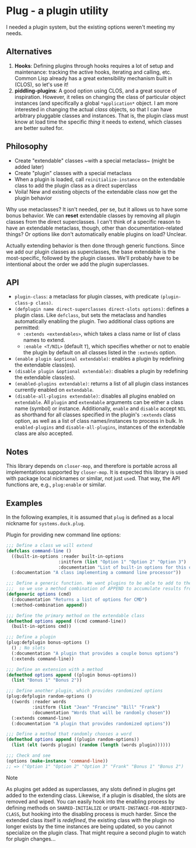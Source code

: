 # Plug - a plugin utility

I needed a plugin system, but the existing options weren't meeting my needs.

## Alternatives

1. **Hooks**: Defining plugins through hooks requires a lot of setup and
maintenance: tracking the active hooks, iterating and calling, etc. Common Lisp
already has a great extensibility mechanism built in (CLOS), so let's use it!
2. **piddling-plugins**: A good option using CLOS, and a great source of
inspiration. However, it relies on changing the class of particular object
instances (and specifically a global `*application*` object. I am more interested
in changing the actual _class_ objects, so that I can have arbitrary pluggable
classes and instances. That is, the plugin class must know at load time the
specific _thing_ it needs to extend, which classes are better suited for.

## Philosophy

* Create "extendable" classes ~with a special metaclass~ (might be added later)
* Create "plugin" classes with a special metaclass
* When a plugin is loaded, call `reinitialize-instance` on the extendable class
to add the plugin class as a direct superclass
* Voila! New and existing objects of the extendable class now get the plugin behavior

Why use metaclasses? It isn't needed, per se, but it allows us to have some
bonus behavior. We can **reset** extendable classes by removing all plugin classes
from the direct superclasses. I can't think of a specific reason to have an extendable
metaclass, though, other than documentation-related things? Or options like don't
automatically enable plugins on load? Unclear.

Actually extending behavior is then done through generic functions. Since we add our
plugin classes as superclasses, the base extendable is the most-specific, followed
by the plugin classes. We'll probably have to be intentional about the order we
add the plugin superclasses.

## API

* `plugin-class`: a metaclass for plugin classes, with predicate `(plugin-class-p class)`.
* `(defplugin name direct-superclasses direct-slots options)`: defines a plugin class.
Like `defclass`, but sets the metaclass and handles automatically enabling the plugin.
Two additional class options are permitted:
  * `:extends <extendables>`, which takes a class name or list of class names to extend.
  * `:enable <T/NIL>` (default `T`), which specifies whether or not to enable the plugin
  by default on all classes listed in the `:extends` option.
* `(enable plugin &optional extendable)`: enables a plugin by redefining the extendable
class(es).
* `(disable plugin &optional extendable)`: disables a plugin by redefining the extendable
class(es).
* `(enabled-plugins extendable)`: returns a list of all plugin class instances currently
enabled on `extendable`.
* `(disable-all-plugins extendable)`: disables all plugins enabled on `extendable`.
All `plugin` and `extendable` arguments can be either a class name (symbol) or instance.
Additionally, `enable` and `disable` accept `NIL` as shorthand for all classes specified in
the plugin's `:extends` class option, as well as a list of class names/instances to process
in bulk. In `enabled-plugins` and `disable-all-plugins`, instances of the extendable class
are also accepted.

## Notes

This library depends on `closer-mop`, and therefore is portable across all implementations
supported by `closer-mop`. It is expected this library is used with package local nicknames
or similar, not just `use`d. That way, the API functions are, e.g., `plug:enable` or similar.

## Examples

In the following examples, it is assumed that `plug` is defined as a local nickname for
`systems.duck.plug`.

Plugin for providing new command line options:
```lisp
;;; Define a class we will extend
(defclass command-line ()
  ((built-in-options :reader built-in-options
                    :initform (list "Option 1" "Option 2" "Option 3")
                    :documentation "List of built-in options for this command"))
  (:documentation "A class implementing a command line processor"))

;;; Define a generic function. We want plugins to be able to add to the list of options,
;;;  so we use a method combination of APPEND to accumulate results from all plugins
(defgeneric options (cmd)
  (:documentation "Returns a list of options for CMD")
  (:method-combination append))

;;; Define the primary method on the extendable class
(defmethod options append ((cmd command-line))
  (built-in-options cmd))

;;; Define a plugin
(plug:defplugin bonus-options ()
  () ; No slots
  (:documentation "A plugin that provides a couple bonus options")
  (:extends command-line))

;;; Define an extension with a method
(defmethod options append ((plugin bonus-options))
  (list "Bonus 1" "Bonus 2"))

;;; Define another plugin, which provides randomized options
(plug:defplugin random-options ()
  ((words :reader words
          :initform (list "Jean" "Francine" "Bill" "Frank")
          :documentation "Words that will be randomly chosen"))
  (:extends command-line)
  (:documentation "A plugin that provides randomized options"))

;;; Define a method that randomly chooses a word
(defmethod options append ((plugin random-options))
  (list (elt (words plugin) (random (length (words plugin))))))

;;; Check and see
(options (make-instance 'command-line))
;; => ("Option 1" "Option 2" "Option 3" "Frank" "Bonus 1" "Bonus 2")
```

> [!NOTE]
> As plugins get added as superclasses, any slots defined in plugins get added to the extending
> class. Likewise, if a plugin is disabled, the slots are removed and wiped. You can easily
> hook into the enabling process by defining methods on `SHARED-INITIALIZE` or
> `UPDATE-INSTANCE-FOR-REDEFINED-CLASS`, but hooking into the disabling process is much harder.
> Since the extended class itself is _redefined_, the existing class with the plugin no longer
> exists by the time instances are being updated, so you cannot specialize on the plugin class.
> That might require a second plugin to watch for plugin changes...
